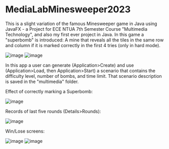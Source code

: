 # MediaLabMinesweeper2023


This is a slight variation of the famous Minesweeper game in Java using JavaFX - a Project for ECE NTUA 7th Semester Course "Multimedia Technology", and also my first ever project in Java.
In this game a "superbomb" is introduced: A mine that reveals all the tiles in the same row and column if it is marked correctly in the first 4 tries (only in hard mode).

![image](https://user-images.githubusercontent.com/61976410/221452722-44945e6f-2ff9-4d43-8e9a-f0c06528e13b.png)
![image](https://user-images.githubusercontent.com/61976410/221452516-31927d09-6cd6-465e-9ff4-a0d8c486ec67.png)

In this app a user can generate (Application>Create) and use (Application>Load, then Application>Start) a scenario that contains the difficulty level, number of bombs, and time limit. That scenario description is saved in the "multimedia" folder.

Effect of correctly marking a Superbomb:

![image](https://user-images.githubusercontent.com/61976410/221452641-43cd88e3-e0d8-4150-a493-763d021312b6.png)

Records of last five rounds (Details>Rounds):

![image](https://user-images.githubusercontent.com/61976410/221440730-a22fbddb-0376-483b-afd4-c08f6e68479f.png)

Win/Lose screens:

![image](https://user-images.githubusercontent.com/61976410/221440689-44526342-99b4-4292-98d9-95334b182b5c.png)
![image](https://user-images.githubusercontent.com/61976410/221440703-b0cdec7b-982b-4951-bcfe-2bca29e0aa17.png)


